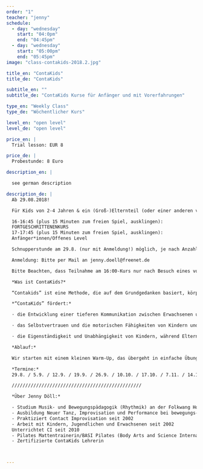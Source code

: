 ```yaml
---
order: "1"
teacher: "jenny"
schedule:
  - day: "wednesday"
    start: "04:0pm"
    end: "04:45pm"
  - day: "wednesday"
    start: "05:00pm"
    end: "05:45pm"
image: "class-contakids-2018.2.jpg"

title_en: "ContaKids"
title_de: "ContaKids"

subtitle_en: ""
subtitle_de: "ContaKids Kurse für Anfänger und mit Vorerfahrungen"

type_en: "Weekly Class"
type_de: "Wöchentlicher Kurs"

level_en: "open level"
level_de: "open level"

price_en: |
  Trial lesson: EUR 8  

price_de: |
  Probestunde: 8 Euro  

description_en: |

  see german description

description_de: |
  Ab 29.08.2018!  

  Für Kids von 2-4 Jahren & ein (Groß-)Elternteil (oder einer anderen vertrauten Bezugsperson). Oma, Opa, Freunde, Babysitter etc... alle herzlich Willkommen!  

  16-16:45 (plus 15 Minuten zum freien Spiel, ausklingen):  
  FORTGESCHRITTENENKURS  
  17-17:45 (plus 15 Minuten zum freien Spiel, ausklingen):  
  Anfänger*innen/Offenes Level  

  Schnupperstunde am 29.8. (nur mit Anmeldung!) möglich, je nach Anzahl der Anmeledungen auch noch später. Danach wird es eine feste Gruppe. Eine Schnupperstunde kostet 8 €.  

  Anmeldung: Bitte per Mail an jenny.doell@freenet.de  

  Bitte Beachten, dass Teilnahme am 16:00-Kurs nur nach Besuch eines vorhergehenden Kursblocks bei Christina oder mir möglich ist!  

  *Was ist ContaKids?*  

  “Contakids” ist eine Methode, die auf dem Grundgedanken basiert, körperlichen Kontakt zu nutzen, um eine tiefere Kommunikation zwischen Kindern und Eltern zu entwickeln, die für beide Seiten genussvoll ist. Über die Arbeit mit Bewegung kann das Kind seine motorischen Fähigkeiten und sein Selbstvertrauen stärken, während Eltern ein neues Vertrauensverhältnis zu ihren Kleinen aufbauen. Der Kurs richtet sich an Kinder von 2-4 Jahren. Anstelle eines Elternteils kann natürlich eine andere nahe Bezugsperson mitmachen. Tänzerische Vorerfahrung ist nicht notwendig.  

  *“ContaKids” fördert:*  

  · die Entwicklung einer tieferen Kommunikation zwischen Erwachsenen und Kindern, die für beide genussvoll ist: über die Arbeit mit dem eigenen Körper, mit Bewegung und körperlichem Kontakt.  

  · das Selbstvertrauen und die motorischen Fähigkeiten von Kindern und eine neue, vertrauensvolle Beziehung zwischen Eltern und Kind.  

  · die Eigenständigkeit und Unabhängigkeit von Kindern, während Eltern lernen, ihre Kinder in einem spielerischen Rahmen als Gleichberechtigte zu sehen, die sie bedingungslos unterstützen.  

  *Ablauf:*  

  Wir starten mit einem kleinen Warm-Up, das übergeht in einfache Übungen und Spiele. Bei vielen Übungen können Eltern und Kinder die Rollen tauschen - mal initiieren, mal folgen. Durch gemeinsames Bewegen tauchen wir in die kindliche Bewegungswelt ein und lernen kleine aber aufregende Bewegungsabläufe gemeinsam mit unseren Kindern, die wir auch in alltägliche Situationen - wie Heben und Absetzen des Kindes - integrieren können. Die gemeinsame Zeit soll als ein erfrischender Ansatz für die Kommunikation zwischen Eltern und Kindern verstanden werden. Eins ist dabei sicher: ​alle werden davon etwas mit nach Hause nehmen können.  

  *Termine:*  
  29.8. / 5.9. / 12.9. / 19.9. / 26.9. / 10.10. / 17.10. / 7.11. / 14.11. / 21.11.  

  ////////////////////////////////////////////////  

  *Über Jenny Döll:*  

  - Studium Musik- und Bewegungspädagogik (Rhythmik) an der Folkwang Hochschule Essen und UdK Berlin
  - Ausbildung Neuer Tanz, Improvisation und Performance bei bewegungs-art Freiburg (heute: TIP Schule für Tanz, Improvisation und Performance)  
  - Praktiziert Contact Improvisation seit 2002  
  - Arbeit mit Kindern, Jugendlichen und Erwachsenen seit 2002  
  Unterrichtet CI seit 2010   
  - Pilates Mattentrainerin/BASI Pilates (Body Arts and Science International)  
  - Zertifizierte ContaKids Lehrerin  



---
```

